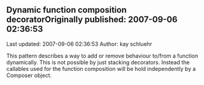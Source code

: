 ## Dynamic function composition decoratorOriginally published: 2007-09-06 02:36:53 
Last updated: 2007-09-06 02:36:53 
Author: kay schluehr 
 
This pattern describes a way to add or remove behaviour to/from a function dynamically. This is not possible by just stacking decorators. Instead the callables used for the function composition will be hold independently by a Composer object.